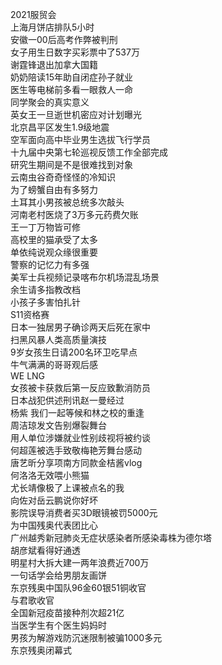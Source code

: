 2021服贸会  
上海月饼店排队5小时  
安徽一00后高考作弊被判刑  
女子用生日数字买彩票中了537万  
谢霆锋退出加拿大国籍  
奶奶陪读15年助自闭症孙子就业  
医生等电梯前多看一眼救人一命  
同学聚会的真实意义  
英女王一旦逝世机密应对计划曝光  
北京昌平区发生1.9级地震  
空军面向高中毕业男生选拔飞行学员  
十九届中央第七轮巡视反馈工作全部完成  
研究生期间是不是很难找到对象  
云南虫谷奇奇怪怪的冷知识  
为了螃蟹自由有多努力  
土耳其小男孩被总统多次敲头  
河南老村医烧了3万多元药费欠账  
王一丁万物皆可修  
高校里的猫承受了太多  
单依纯说观众缘很重要  
警察的记忆力有多强  
美军士兵视频记录喀布尔机场混乱场景  
余生请多指教改档  
小孩子多害怕扎针  
S11资格赛  
日本一独居男子确诊两天后死在家中  
扫黑风暴人类高质量演技  
9岁女孩生日请200名环卫吃早点  
牛气满满的哥哥观后感  
WE LNG  
女孩被卡获救后第一反应致歉消防员  
日本战犯供述刑讯赵一曼经过  
杨紫 我们一起等候和林之校的重逢  
周洁琼发文告别爆裂舞台  
用人单位涉嫌就业性别歧视将被约谈  
何超莲被选手致敬梅艳芳舞台感动  
唐艺昕分享项南方同款金桔酱vlog  
何洛洛无效喂小熊猫  
尤长靖像极了上课被点名的我  
向佐对岳云鹏说你好坏  
影院误导消费者买3D眼镜被罚5000元  
为中国残奥代表团比心  
广州越秀新冠肺炎无症状感染者所感染毒株为德尔塔  
胡彦斌看得好通透  
明星村大拆大建一两年浪费近700万  
一句话学会给男朋友画饼  
东京残奥中国队96金60银51铜收官  
与君歌收官  
全国新冠疫苗接种剂次超21亿  
当医学生有个医生妈妈时  
男孩为解游戏防沉迷限制被骗1000多元  
东京残奥闭幕式  
